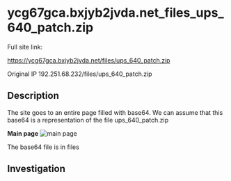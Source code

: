ycg67gca.bxjyb2jvda.net_files_ups_640_patch.zip
==

Full site link:

https://ycg67gca.bxjyb2jvda.net/files/ups_640_patch.zip

Original IP 192.251.68.232/files/ups_640_patch.zip

Description
--

The site goes to an entire page filled with base64. We can assume that this base64 is a representation of the file ups_640_patch.zip

**Main page**
![main page](https://github.com/z3r07h/Mr-R0B0T-s03-ARG/blob/sites/Sites/ycg67gca.bxjyb2jvda.net_files_ups_640_patch.zip/screenshots/01-file.jpg)

The base64 file is in files

Investigation
--


